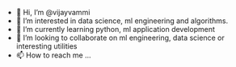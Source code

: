 - 👋 Hi, I’m @vijayvammi
- 👀 I’m interested in data science, ml engineering and algorithms.
- 🌱 I’m currently learning python, ml application development
- 💞️ I’m looking to collaborate on ml engineering, data science or interesting utilities
- 📫 How to reach me ...

<!---
vijayvammi/vijayvammi is a ✨ special ✨ repository because its `README.md` (this file) appears on your GitHub profile.
You can click the Preview link to take a look at your changes.
--->
